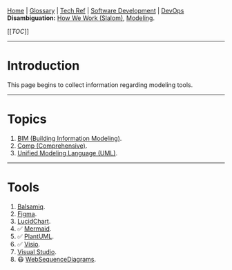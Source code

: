 [Home](/Slalom-LLC/Slalom-Consulting) | [Glossary](/Glossary) | [Tech Ref](/Tech-Ref) | [Software Development](/Tech-Ref/Software-Development) | [DevOps](/Tech-Ref/Software-Development/DevOps-\(Development-and-IT-Operations\))
**Disambiguation:** [How We Work (Slalom)](/Slalom-LLC/Slalom-Consulting/Terms-\(Slalom-Consulting\)/HWW-\(How-We-Work\)), [Modeling](/Tech-Ref/Software-Development/Modeling).

[[_TOC_]]

---
# Introduction
This page begins to collect information regarding modeling tools.

---
# Topics
1. [BIM (Building Information Modeling)](/Tech-Ref/Software-Development/Modeling/BIM-\(Building-Information-Modeling\)).
1. [Comp (Comprehensive)](/Tech-Ref/Comp-\(Comprehensive\)).
1. [Unified Modeling Language (UML)](/Tech-Ref/Software-Development/Modeling/UML-\(Unified-Modeling-Language\)).

---
# Tools
1. [Balsamiq](/Tech-Ref/Software-Development/Modeling/Balsamiq).
1. [Figma](/Tech-Ref/Software-Development/Modeling/Figma).
1. [LucidChart](/Tech-Ref/Software-Development/Modeling/LucidChart).
1. :white_check_mark: [Mermaid](/Tech-Ref/Software-Development/Modeling/Mermaid).
1. :white_check_mark: [PlantUML](/Tech-Ref/Software-Development/Modeling/PlantUML).
1. :white_check_mark: [Visio](/Tech-Ref/Software-Development/Modeling/Visio).
1. [Visual Studio](/Tech-Ref/Microsoft/Visual-Studio).
1. :mask: [WebSequenceDiagrams](/Tech-Ref/Software-Development/WebSequenceDiagrams).
